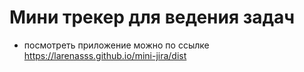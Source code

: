 # Мини трекер для ведения задач
* посмотреть приложение можно по ссылке https://larenasss.github.io/mini-jira/dist

